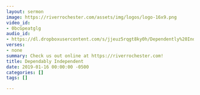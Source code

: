 ```yaml
---
layout: sermon
image: https://riverrochester.com/assets/img/logos/logo-16x9.png
video_id:
- 0bcGpeatglg
audio_id:
- https://dl.dropboxusercontent.com/s/jjeuz5rqgt8ky0h/Dependently%20Independent.mp3?dl=0
verses:
- none
summary: Check us out online at https://riverrochester.com!
title: Dependably Independent
date: 2019-01-16 00:00:00 -0500
categories: []
tags: []

---
```

